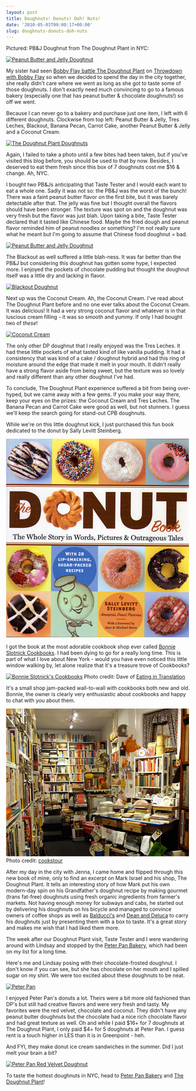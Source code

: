 ```yaml
---
layout: post
title: Doughnuts! Donuts! Doh! Nuts!
date: '2010-05-03T09:00:17+00:00'
slug: doughnuts-donuts-doh-nuts
---
```

Pictured: PB&J Doughnut from The Doughnut Plant in NYC:

<a href="http://www.flickr.com/photos/kstar810/4528525700/in/photostream"><img src="http://farm5.static.flickr.com/4027/4528525700_fb67838e87.jpg" alt="Peanut Butter and Jelly Doughnut" /></a>

My sister had seen <a href="http://www.foodnetwork.com/throwdown-with-bobby-flay/doughnuts/index.html">Bobby Flay battle The Doughnut Plant</a> on <a href="http://www.foodnetwork.com/throwdown-with-bobby-flay/index.html">Throwdown with Bobby Flay</a> so when we decided to spend the day in the city together, she really didn't care where we went as long as she got to taste some of those doughnuts. I don't exactly need much convincing to go to a famous bakery (especially one that has peanut butter & chocolate doughnuts!) so off we went.

Because I can never go to a bakery and purchase just one item, I left with 6 different doughnuts. Clockwise from top left: Peanut Butter & Jelly, Tres Leches, Blackout, Banana Pecan, Carrot Cake, another Peanut Butter & Jelly and a Coconut Cream.

<a href="http://www.flickr.com/photos/kstar810/4527896395/"><img src="http://farm5.static.flickr.com/4030/4527896395_e8e3a8dd53.jpg" alt="The Doughnut Plant Doughnuts" /></a>

Again, I failed to take a photo until a few bites had been taken, but if you've visited this blog before, you should be used to that by now. Besides, I deserved to eat them fresh since this box of 7 doughnuts cost me $16 & change. Ah, NYC.

I bought two PB&Js anticipating that Taste Tester and I would each want to eat a whole one. Sadly it was not so: the PB&J was the worst of the bunch! There was a faint peanut butter flavor on the first bite, but it was barely detectable after that. The jelly was fine but I thought overall the flavors should have been stronger. The texture was spot on and the doughnut was very fresh but the flavor was just blah. Upon taking a bite, Taste Tester declared that it tasted like Chinese food. Maybe the fried dough and peanut flavor reminded him of peanut noodles or something? I'm not really sure what he meant but I'm going to assume that Chinese food doughnut = bad.

<a href="http://www.flickr.com/photos/kstar810/4528524942/in/photostream"><img src="http://farm5.static.flickr.com/4016/4528524942_0ccb06605f.jpg" alt="Peanut Butter and Jelly Doughnut" /></a>

The Blackout as well suffered a little blah-ness. It was far better than the PB&J but considering this doughnut has gotten some hype, I expected more. I enjoyed the pockets of chocolate pudding but thought the doughnut itself was a little dry and lacking in flavor.

<a href="http://www.flickr.com/photos/kstar810/4528526398/in/photostream"><img src="http://farm5.static.flickr.com/4009/4528526398_76ba95ea1f.jpg" alt="Blackout Doughnut" /></a>

Next up was the Coconut Cream. Ah, the Coconut Cream. I've read about The Doughnut Plant before and no one ever talks about the Coconut Cream. It was delicious! It had a very strong coconut flavor and whatever is in that luscious cream filling - it was so smooth and yummy. If only I had bought two of <em>these</em>! 

<a href="http://www.flickr.com/photos/kstar810/4528527794/in/photostream"><img src="http://farm5.static.flickr.com/4045/4528527794_449326f346.jpg" alt="Coconut Cream" /></a>

The only other DP doughnut that I really enjoyed was the Tres Leches. It had these little pockets of what tasted kind of like vanilla pudding. It had a consistency that was kind of a cake / doughnut hybrid and had this ring of moisture around the edge that made it melt in your mouth. It didn't really have a strong flavor aside from being sweet, but the texture was so lovely and really different than any other doughnut I've had.

To conclude, The Doughnut Plant experience suffered a bit from being over-hyped, but we came away with a few gems. If you make your way there, keep your eyes on the prizes: the Coconut Cream and Tres Leches. The Banana Pecan and Carrot Cake were good as well, but not stunners. I guess we'll keep the search going for stand-out CPB doughnuts.

While we're on this little doughnut kick, I just purchased this fun book dedicated to the donut by Sally Levitt Steinberg.

<a href="http://www.amazon.com/Donut-Book-Sally-Levitt-Steinberg/dp/1580175481"><img src='/images/uploads/2010/04/the_donut_book_sm.jpg' alt='The Donut Book Cover' /></a>

I got the book at the most adorable cookbook shop ever called <a href="http://www.bonnieslotnickcookbooks.com/">Bonnie Slotnick Cookbooks</a>. I had been dying to go for a really long time. This is part of what I love about New York - would you have even noticed this little window walking by, let alone realize that it's a treasure trove of Cookbooks?

<a href="http://www.eatingintranslation.com/"><img src="http://farm3.static.flickr.com/2538/4110207257_ef00e2e718.jpg" alt="Bonnie Slotnick's Cookbooks" /></a>
Photo credit: Dave of <a href="http://www.eatingintranslation.com/">Eating in Translation</a>

It's a small shop jam-packed wall-to-wall with cookbooks both new and old. Bonnie, the owner is clearly very enthusiastic about cookbooks and happy to chat with you about them.

<a href="http://www.flickr.com/photos/alisoncook/4443363365/"><img src='/images/uploads/2010/05/bonnie_slotnick.jpg' alt='Bonnie Slotnick Cookbooks' /></a>
Photo credit: <a href="http://www.flickr.com/photos/alisoncook/">cookstour</a>

After my day in the city with Jenna, I came home and flipped through this new book of mine, only to find an excerpt on Mark Israel and his shop, The Doughnut Plant. It tells an interesting story of how Mark put his own modern-day spin on his Grandfather's doughnut recipe by making gourmet (trans fat-free) doughnuts using fresh organic ingredients from farmer's markets. Not having enough money for subways and cabs, he started out by delivering his doughnuts on his bicycle and managed to convince owners of coffee shops as well as <a href="http://www.balduccis.com/">Balducci's</a> and <a href="http://www.deandeluca.com/">Dean and Deluca</a> to carry his doughnuts just by presenting them with a box to taste. It's a great story and makes me wish that I had liked them more.

The week after our Doughnut Plant visit, Taste Tester and I were wandering around with Lindsay and stopped by the <a href="http://www.yelp.com/biz/peter-pan-bakery-brooklyn">Peter Pan Bakery</a>, which had been on my list for a long time.

Here's me and Lindsay posing with their chocolate-frosted doughnut. I don't know if you can see, but she has chocolate on her mouth and I spilled sugar on my shirt. We were too excited about these doughnuts to be neat.

<a href="http://www.flickr.com/photos/kstar810/4550736445/"><img src="http://farm5.static.flickr.com/4041/4550736445_915e7a3700.jpg" alt="Peter Pan" /></a>

I enjoyed Peter Pan's donuts a lot. Theirs were a bit more old fashioned than DP's but still had creative flavors and were very fresh and tasty. My favorites were the red velvet, chocolate and coconut. They didn't have any peanut butter doughnuts but the chocolate had a nice rich chocolate flavor and had great texture as well. Oh and while I paid $16+ for 7 doughnuts at The Doughnut Plant, I only paid $4+ for 5 doughnuts at Peter Pan. I guess rent is a touch higher in LES than it is in Greenpoint - heh.

And FYI, they make donut ice cream sandwiches in the summer. Did I just melt your brain a bit?

<a href="http://www.flickr.com/photos/kstar810/4550734959/"><img src="http://farm5.static.flickr.com/4067/4550734959_2fd6e8a4c9.jpg" alt="Peter Pan Red Velvet Doughnut" /></a>

To taste the hottest doughnuts in NYC, head to <a href="http://www.yelp.com/biz/peter-pan-bakery-brooklyn">Peter Pan Bakery</a> and <a href="http://www.yelp.com/biz/doughnut-plant-new-york">The Doughnut Plant</a>!
